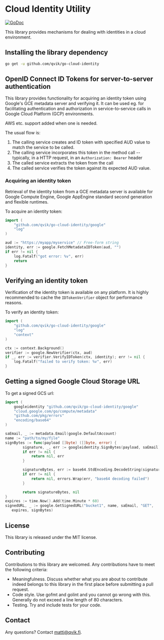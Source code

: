 # Cloud Identity Utility

[![GoDoc](https://godoc.org/github.com/qvik/go-cloud-identity?status.svg)](https://godoc.org/github.com/qvik/go-cloud-identity)

This library provides mechanisms for dealing with identities in a cloud environment.

## Installing the library dependency

```sh
go get -u github.com/qvik/go-cloud-identity
```

## OpenID Connect ID Tokens for server-to-server authentication

This library provides functionality for acquiring an identity token using Google's GCE metadata server and verifying it. It can be used eg. for facilitating authentication and authorization in service-to-service calls in Google Cloud Platform (GCP) environments.

AWS etc. support added when one is needed.

The usual flow is:

1. The calling service creates and ID token with specified AUD value to match the service to be called.
2. The calling service incorporates this token in the method call -- typically, in a HTTP request, in an `Authorization: Bearer` header
3. The called service extracts the token from the call
4. The called service verifies the token against its expected AUD value.

### Acquiring an identity token

Retrieval of the identity token from a GCE metadata server is available for Google Compute Engine, Google AppEngine standard second generation and flexible runtimes.

To acquire an identity token:

```go
import (
    "github.com/qvik/go-cloud-identity/google"
    "log"
)

aud := "https://myapp/myservice" // Free-form string
identity, err := google.FetchMetadataIDToken(aud, "")
if err != nil {
    log.Fatalf("got error: %v", err)
    return
}
```

## Verifying an identity token

Verification of the identity token is available on any platform. It is highly recommended to cache the `IDTokenVerifier` object for performance reasons.

To verify an identity token:

```go
import (
    "github.com/qvik/go-cloud-identity/google"
    "log"
    "context"
)

ctx := context.Background()
verifier := google.NewVerifier(ctx, aud)
if _, err := verifier.VerifyIDToken(ctx, identity); err != nil {
    log.Fatalf("failed to verify token: %v", err)
}
```

## Getting a signed Google Cloud Storage URL

To get a signed GCS url:

```go
import (
    googleidentity "github.com/qvik/go-cloud-identity/google"
    "cloud.google.com/go/compute/metadata"
    "github.com/pkg/errors"
    "encoding/base64"
)

saEmail, _ := metadata.Email(google.DefaultAccount)
name := "path/to/my/file"
signBytes := func(payload []byte) ([]byte, error) {
		signature, _, err := googleidentity.SignBytes(payload, saEmail)
		if err != nil {
			return nil, err
		}

		signatureBytes, err := base64.StdEncoding.DecodeString(signature)
		if err != nil {
			return nil, errors.Wrap(err, "base64 decoding failed")
		}

		return signatureBytes, nil
}
expires := time.Now().Add(time.Minute * 60)
signedURL, _ := google.GetSignedURL("bucket1", name, saEmail, "GET",
   expires, signBytes)
```

## License

This library is released under the MIT license.

## Contributing

Contributions to this library are welcomed. Any contributions have to meet the following criteria:

- Meaningfulness. Discuss whether what you are about to contribute indeed belongs to this library in the first place before submitting a pull request.
- Code style. Use gofmt and golint and you cannot go wrong with this. Generally do not exceed a line length of 80 characters.
- Testing. Try and include tests for your code.

## Contact

Any questions? Contact matti@qvik.fi.
